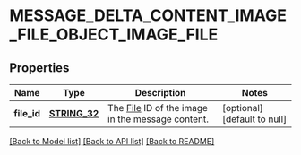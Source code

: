 # MESSAGE_DELTA_CONTENT_IMAGE_FILE_OBJECT_IMAGE_FILE

## Properties
Name | Type | Description | Notes
------------ | ------------- | ------------- | -------------
**file_id** | [**STRING_32**](STRING_32.md) | The [File](/docs/api-reference/files) ID of the image in the message content. | [optional] [default to null]

[[Back to Model list]](../README.md#documentation-for-models) [[Back to API list]](../README.md#documentation-for-api-endpoints) [[Back to README]](../README.md)


